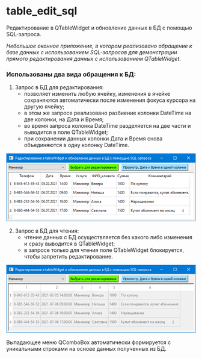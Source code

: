 # table_edit_sql
Редактирование в QTableWidget и обновление данных в БД с помощью SQL-запроса.

_Небольшое оконное приложение, в котором реализовано обращение к базе данных с использованием SQL-запросов для демонстрации прямого редактирования данных с использованием QTableWidget._

### Использованы два вида обращения к БД:

1) Запрос в БД для редактирования:
    * позволяет изменить любую ячейку, изменения в ячейке сохраняются автоматически после изменения фокуса курсора на другую ячейку;
    * в этом же запросе реализовано разбиение колонки DateTime на две колонки, на Дата и Время;
    * во время запроса колонка DateTime разделяется на две части и выводится в поле QTableWidget;
    * при сохранении данных колонки Дата и Время снова объединяются в одну колонку DateTime.

![Image alt](https://github.com/da-fomin/table_edit_sql/blob/master/image/Edit.png)


2) Запрос в БД для чтения:
    * чтение данных с БД осуществляется без какого либо изменения и сразу выводится в QTableWidget;
    * в запросе только для чтения поле QTableWidget блокируется, чтобы запретить редактирование.

![Image alt](https://github.com/da-fomin/table_edit_sql/blob/master/image/Read.png)


Выпадающее меню QComboBox автоматически формируется с уникальными строками на основе данных полученных из БД.